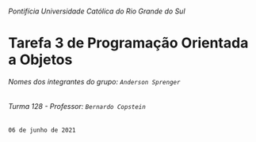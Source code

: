 ###### Pontifícia Universidade Católica do Rio Grande do Sul

# Tarefa 3 de Programação Orientada a Objetos

###### Nomes dos integrantes do grupo: `Anderson Sprenger`

###### Turma 128 - Professor: `Bernardo Copstein`

`06 de junho de 2021`